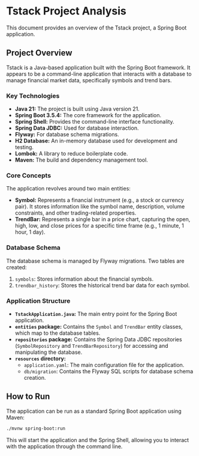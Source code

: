# Tstack Project Analysis

This document provides an overview of the Tstack project, a Spring Boot application.

## Project Overview

Tstack is a Java-based application built with the Spring Boot framework. It appears to be a command-line application that interacts with a database to manage financial market data, specifically symbols and trend bars.

### Key Technologies

*   **Java 21:** The project is built using Java version 21.
*   **Spring Boot 3.5.4:** The core framework for the application.
*   **Spring Shell:** Provides the command-line interface functionality.
*   **Spring Data JDBC:** Used for database interaction.
*   **Flyway:** For database schema migrations.
*   **H2 Database:** An in-memory database used for development and testing.
*   **Lombok:** A library to reduce boilerplate code.
*   **Maven:** The build and dependency management tool.

### Core Concepts

The application revolves around two main entities:

*   **Symbol:** Represents a financial instrument (e.g., a stock or currency pair). It stores information like the symbol name, description, volume constraints, and other trading-related properties.
*   **TrendBar:** Represents a single bar in a price chart, capturing the open, high, low, and close prices for a specific time frame (e.g., 1 minute, 1 hour, 1 day).

### Database Schema

The database schema is managed by Flyway migrations. Two tables are created:

1.  `symbols`: Stores information about the financial symbols.
2.  `trendbar_history`: Stores the historical trend bar data for each symbol.

### Application Structure

*   **`TstackApplication.java`:** The main entry point for the Spring Boot application.
*   **`entities` package:** Contains the `Symbol` and `TrendBar` entity classes, which map to the database tables.
*   **`repositories` package:** Contains the Spring Data JDBC repositories (`SymbolRepository` and `TrendBarRepository`) for accessing and manipulating the database.
*   **`resources` directory:**
    *   `application.yaml`: The main configuration file for the application.
    *   `db/migration`: Contains the Flyway SQL scripts for database schema creation.

## How to Run

The application can be run as a standard Spring Boot application using Maven:

```bash
./mvnw spring-boot:run
```

This will start the application and the Spring Shell, allowing you to interact with the application through the command line.
